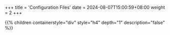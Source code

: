 +++
title = 'Configuration Files'
date = 2024-08-07T15:00:59+08:00
weight = 2
+++


{{% children containerstyle="div" style="h4" depth="1" description="false" %}}